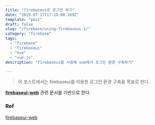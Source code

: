 ```yaml
---
title: "firebaseui로 로그인 하기"
date: "2019-07-17T17:19:00.169Z"
template: "post"
draft: false
slug: "/firebase/using-firebaseui-1/"
category: "firebase"
tags:
  - "firebase"
  - "firebaseui"
  - "Vue"
  - "vue.js"
description: "firebaseui를 사용해 vue에서 로그인 환경 구축하기"

---
```


> 이 포스트에서는 firebaseui를 이용한 로그인 환경 구축을 목표로 한다.

[**firebaseui-web**](<https://github.com/firebase/firebaseui-web>) 관련 문서를 기반으로 한다.







### Ref

[firebaseui-web](<https://github.com/firebase/firebaseui-web>) 

